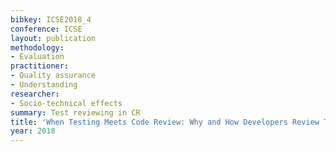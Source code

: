 ```yaml
---
bibkey: ICSE2018_4
conference: ICSE
layout: publication
methodology:
- Evaluation
practitioner:
- Quality assurance
- Understanding
researcher:
- Socio-technical effects
summary: Test reviewing in CR
title: 'When Testing Meets Code Review: Why and How Developers Review Tests'
year: 2018
---
```

